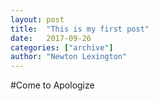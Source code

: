 ```yaml
---
layout: post
title:  "This is my first post"
date:   2017-09-26
categories: ["archive"]
author: "Newton Lexington"
---
```


#Come to Apologize 
